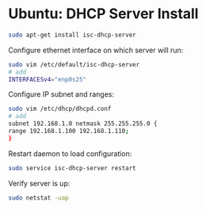 # Ubuntu: DHCP Server Install
```bash
sudo apt-get install isc-dhcp-server
```
Configure ethernet interface on which server will run:
```bash
sudo vim /etc/default/isc-dhcp-server
# add
INTERFACESv4="enp0s25"
```
Configure IP subnet and ranges:
```bash
sudo vim /etc/dhcp/dhcpd.conf
# add
subnet 192.168.1.0 netmask 255.255.255.0 {
range 192.168.1.100 192.168.1.110;
}
```
Restart daemon to load configuration:
```bash
sudo service isc-dhcp-server restart
```
Verify server is up:
```bash
sudo netstat -uap
```
